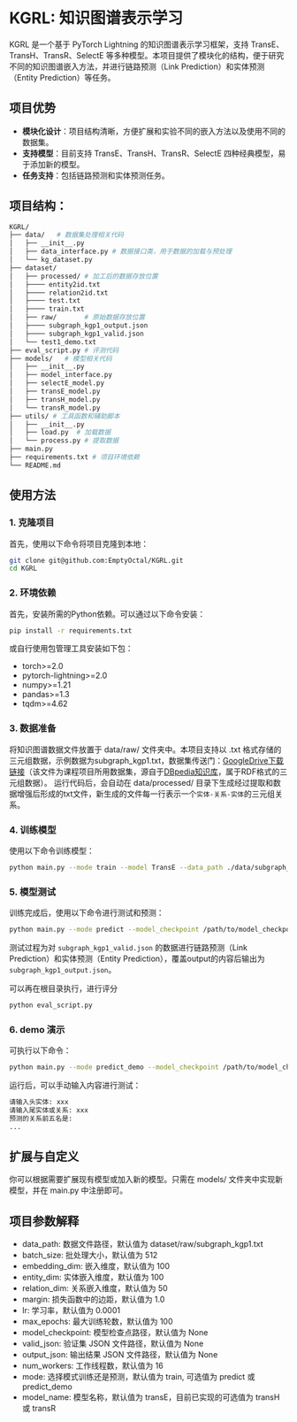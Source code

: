 # KGRL: 知识图谱表示学习

KGRL 是一个基于 PyTorch Lightning 的知识图谱表示学习框架，支持 TransE、TransH、TransR、SelectE 等多种模型。本项目提供了模块化的结构，便于研究不同的知识图谱嵌入方法，并进行链路预测（Link Prediction）和实体预测（Entity Prediction）等任务。

## 项目优势
- **模块化设计**：项目结构清晰，方便扩展和实验不同的嵌入方法以及使用不同的数据集。
- **支持模型**：目前支持 TransE、TransH、TransR、SelectE 四种经典模型，易于添加新的模型。
- **任务支持**：包括链路预测和实体预测任务。


## 项目结构：
```bash
KGRL/
├── data/   # 数据集处理相关代码
│   ├── __init__.py
│   ├── data_interface.py # 数据接口类，用于数据的加载与预处理
│   └── kg_dataset.py
├── dataset/
│   ├── processed/ # 加工后的数据存放位置
│   ├──── entity2id.txt
│   ├──── relation2id.txt
│   ├──── test.txt
│   ├──── train.txt
│   ├── raw/       # 原始数据存放位置
│   ├──── subgraph_kgp1_output.json
│   ├──── subgraph_kgp1_valid.json
│   └── test1_demo.txt
├── eval_script.py # 评测代码
├── models/   # 模型相关代码
│   ├── __init__.py
│   ├── model_interface.py
│   ├── selectE_model.py
│   ├── transE_model.py
│   ├── transH_model.py
│   └── transR_model.py
├── utils/ # 工具函数和辅助脚本
│   ├── __init__.py
│   ├── load.py  # 加载数据
│   └── process.py # 提取数据
├── main.py
├── requirements.txt # 项目环境依赖
└── README.md
```

## 使用方法

### 1. 克隆项目
首先，使用以下命令将项目克隆到本地：
```bash
git clone git@github.com:EmptyOctal/KGRL.git
cd KGRL
```

### 2. 环境依赖
首先，安装所需的Python依赖。可以通过以下命令安装：

```bash
pip install -r requirements.txt
```
或自行使用包管理工具安装如下包：
- torch>=2.0
- pytorch-lightning>=2.0
- numpy>=1.21
- pandas>=1.3
- tqdm>=4.62

### 3. 数据准备
将知识图谱数据文件放置于 data/raw/ 文件夹中。本项目支持以 .txt 格式存储的三元组数据，示例数据为subgraph_kgp1.txt，数据集传送门：[GoogleDrive下载链接](https://drive.google.com/drive/folders/1sN04rVzAzysszhWvG-njMQmS0EINSXGW?usp=sharing)（该文件为课程项目所用数据集，源自于[DBpedia知识库](https://www.dbpedia.org/)，属于RDF格式的三元组数据）。
运行代码后，会自动在 data/processed/ 目录下生成经过提取和数据增强后形成的txt文件，新生成的文件每一行表示一个`实体-关系-实体`的三元组关系。

### 4. 训练模型
使用以下命令训练模型：
```bash
python main.py --mode train --model TransE --data_path ./data/subgraph_kgp1.txt --epochs 100
```

### 5. 模型测试
训练完成后，使用以下命令进行测试和预测：
```bash
python main.py --mode predict --model_checkpoint /path/to/model_checkpoint/
```
测试过程为对 `subgraph_kgp1_valid.json` 的数据进行链路预测（Link Prediction）和实体预测（Entity Prediction），覆盖output的内容后输出为 `subgraph_kgp1_output.json`。

可以再在根目录执行，进行评分
```bash
python eval_script.py
```

### 6. demo 演示
可执行以下命令：
```bash
python main.py --mode predict_demo --model_checkpoint /path/to/model_checkpoint/
```
运行后，可以手动输入内容进行测试：
```bash
请输入头实体: xxx
请输入尾实体或关系: xxx
预测的关系前五名是:
...
```

## 扩展与自定义
你可以根据需要扩展现有模型或加入新的模型。只需在 models/ 文件夹中实现新模型，并在 main.py 中注册即可。

## 项目参数解释
- data_path: 数据文件路径，默认值为 dataset/raw/subgraph_kgp1.txt
- batch_size: 批处理大小，默认值为 512
- embedding_dim: 嵌入维度，默认值为 100
- entity_dim: 实体嵌入维度，默认值为 100
- relation_dim: 关系嵌入维度，默认值为 50
- margin: 损失函数中的边距，默认值为 1.0
- lr: 学习率，默认值为 0.0001
- max_epochs: 最大训练轮数，默认值为 100
- model_checkpoint: 模型检查点路径，默认值为 None
- valid_json: 验证集 JSON 文件路径，默认值为 None
- output_json: 输出结果 JSON 文件路径，默认值为 None
- num_workers: 工作线程数，默认值为 16
- mode: 选择模式训练还是预测，默认值为 train, 可选值为 predict 或 predict_demo
- model_name: 模型名称，默认值为 transE，目前已实现的可选值为 transH 或 transR